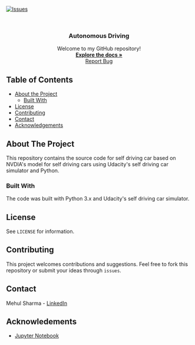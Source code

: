 [![Issues][issues]][issues-url]

<br />
<p align="center">
  <h3 align="center">Autonomous Driving</h3>
  <p align="center">
    Welcome to my GitHub repository!
    <br />
    <a href="https://github.com/MehulSharma19/autonomous-driving"><strong>Explore the docs »</strong></a>
    <br />
    <a href="https://github.com/MehulSharma19/autonomous-driving">Report Bug</a>
   </p>
</p>

<!-- TABLE OF CONTENTS -->
## Table of Contents

* [About the Project](#about-the-project)
    * [Built With](#built-with)
* [License](#license)
* [Contributing](#contributing)
* [Contact](#contact)
* [Acknowledgements](#acknowledgements)

<!-- ABOUT THE PROJECT -->
## About The Project

This repository contains the source code for self driving car based on NVDIA's model for self driving cars using Udacity's self driving car simulator and Python.

### Built With

The code was built with Python 3.x and Udacity's self driving car simulator.

<!-- LICENSE -->
## License

See `LICENSE` for information.

## Contributing

This project welcomes contributions and suggestions. Feel free to fork this repository or submit your ideas through `issues`.

<!-- CONTACT -->
## Contact

Mehul Sharma - [LinkedIn](https://www.linkedin.com/in/mehul-sharma-512916183/)

<!-- ACKNOWLEDGEMENTS -->
## Acknowledements

* [Jupyter Notebook](https://jupyter.org/)

<!-- MARKDOWN LINKS & IMAGES -->
[issues]: https://img.shields.io/github/issues-raw/MehulSharma19/autonomous-driving
[issues-url]: https://github.com/MehulSharma19/autonomous-driving/issues
